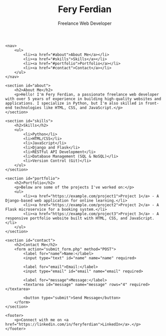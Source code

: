 <!DOCTYPE html>
<html lang="en">
<head>
    <meta charset="UTF-8">
    <meta name="viewport" content="width=device-width, initial-scale=1.0">
    <title>Fery Ferdian - Freelance Web Developer</title>
</head>
<body>
    <header>
        <h1>Fery Ferdian</h1>
        <p>Freelance Web Developer</p>
    </header>

    <nav>
        <ul>
            <li><a href="#about">About Me</a></li>
            <li><a href="#skills">Skills</a></li>
            <li><a href="#portfolio">Portfolio</a></li>
            <li><a href="#contact">Contact</a></li>
        </ul>
    </nav>

    <section id="about">
        <h2>About Me</h2>
        <p>Hello! I'm Fery Ferdian, a passionate freelance web developer with over 5 years of experience in building high-quality websites and applications. I specialize in Python, but I'm also skilled in front-end technologies like HTML, CSS, and JavaScript.</p>
    </section>

    <section id="skills">
        <h2>Skills</h2>
        <ul>
            <li>Python</li>
            <li>HTML/CSS</li>
            <li>JavaScript</li>
            <li>Django and Flask</li>
            <li>RESTful API Development</li>
            <li>Database Management (SQL & NoSQL)</li>
            <li>Version Control (Git)</li>
        </ul>
    </section>

    <section id="portfolio">
        <h2>Portfolio</h2>
        <p>Below are some of the projects I've worked on:</p>
        <ul>
            <li><a href="https://example.com/project1">Project 1</a> - A Django-based web application for online learning.</li>
            <li><a href="https://example.com/project2">Project 2</a> - A Flask microservice for a booking system.</li>
            <li><a href="https://example.com/project3">Project 3</a> - A responsive portfolio website built with HTML, CSS, and JavaScript.</li>
        </ul>
    </section>

    <section id="contact">
        <h2>Contact Me</h2>
        <form action="submit_form.php" method="POST">
            <label for="name">Name:</label>
            <input type="text" id="name" name="name" required>
            
            <label for="email">Email:</label>
            <input type="email" id="email" name="email" required>
            
            <label for="message">Message:</label>
            <textarea id="message" name="message" rows="4" required></textarea>
            
            <button type="submit">Send Message</button>
        </form>
    </section>

    <footer>
        <p>Connect with me on <a href="https://linkedin.com/in/feryferdian">LinkedIn</a>.</p>
    </footer>
</body>
</html>
